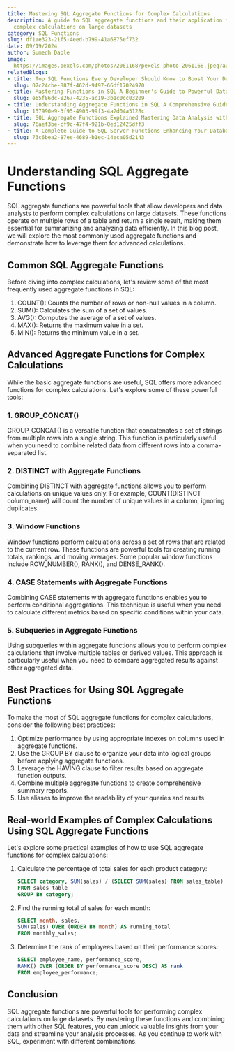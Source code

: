 ```yaml
---
title: Mastering SQL Aggregate Functions for Complex Calculations
description: A guide to SQL aggregate functions and their application for performing
  complex calculations on large datasets
category: SQL Functions
slug: df1ae323-21f5-4eed-b799-41a6875ef732
date: 09/19/2024
author: Sumedh Dable
image: 
  https://images.pexels.com/photos/2061168/pexels-photo-2061168.jpeg?auto=compress&cs=tinysrgb&w=600
relatedBlogs:
- title: Top SQL Functions Every Developer Should Know to Boost Your Database Skills
  slug: 07c24cbe-887f-462d-9497-66df17024970
- title: Mastering Functions in SQL A Beginner's Guide to Powerful Data Manipulation
  slug: e65f86dc-8267-4235-ac19-3b1c0cc03209
- title: Understanding Aggregate Functions in SQL A Comprehensive Guide
  slug: 157990e9-3f95-4903-99f3-4a2d04a5128c
- title: SQL Aggregate Functions Explained Mastering Data Analysis with SQL
  slug: 76aef3be-cf9c-47f4-921b-0ed12425dff3
- title: A Complete Guide to SQL Server Functions Enhancing Your Database Queries
  slug: 73c6bea2-87ee-4689-b1ec-14eca05d2143
---
```


# Understanding SQL Aggregate Functions

SQL aggregate functions are powerful tools that allow developers and data analysts to perform complex calculations on large datasets. These functions operate on multiple rows of a table and return a single result, making them essential for summarizing and analyzing data efficiently. In this blog post, we will explore the most commonly used aggregate functions and demonstrate how to leverage them for advanced calculations.

## Common SQL Aggregate Functions

Before diving into complex calculations, let's review some of the most frequently used aggregate functions in SQL:

1. COUNT(): Counts the number of rows or non-null values in a column.
2. SUM(): Calculates the sum of a set of values.
3. AVG(): Computes the average of a set of values.
4. MAX(): Returns the maximum value in a set.
5. MIN(): Returns the minimum value in a set.

## Advanced Aggregate Functions for Complex Calculations

While the basic aggregate functions are useful, SQL offers more advanced functions for complex calculations. Let's explore some of these powerful tools:

### 1. GROUP_CONCAT()

GROUP_CONCAT() is a versatile function that concatenates a set of strings from multiple rows into a single string. This function is particularly useful when you need to combine related data from different rows into a comma-separated list.

### 2. DISTINCT with Aggregate Functions

Combining DISTINCT with aggregate functions allows you to perform calculations on unique values only. For example, COUNT(DISTINCT column_name) will count the number of unique values in a column, ignoring duplicates.

### 3. Window Functions

Window functions perform calculations across a set of rows that are related to the current row. These functions are powerful tools for creating running totals, rankings, and moving averages. Some popular window functions include ROW_NUMBER(), RANK(), and DENSE_RANK().

### 4. CASE Statements with Aggregate Functions

Combining CASE statements with aggregate functions enables you to perform conditional aggregations. This technique is useful when you need to calculate different metrics based on specific conditions within your data.

### 5. Subqueries in Aggregate Functions

Using subqueries within aggregate functions allows you to perform complex calculations that involve multiple tables or derived values. This approach is particularly useful when you need to compare aggregated results against other aggregated data.

## Best Practices for Using SQL Aggregate Functions

To make the most of SQL aggregate functions for complex calculations, consider the following best practices:

1. Optimize performance by using appropriate indexes on columns used in aggregate functions.
2. Use the GROUP BY clause to organize your data into logical groups before applying aggregate functions.
3. Leverage the HAVING clause to filter results based on aggregate function outputs.
4. Combine multiple aggregate functions to create comprehensive summary reports.
5. Use aliases to improve the readability of your queries and results.

## Real-world Examples of Complex Calculations Using SQL Aggregate Functions

Let's explore some practical examples of how to use SQL aggregate functions for complex calculations:

1. Calculate the percentage of total sales for each product category:
   ```sql
   SELECT category, SUM(sales) / (SELECT SUM(sales) FROM sales_table) * 100 AS percentage
   FROM sales_table
   GROUP BY category;
   ```

2. Find the running total of sales for each month:
   ```sql
   SELECT month, sales,
   SUM(sales) OVER (ORDER BY month) AS running_total
   FROM monthly_sales;
   ```

3. Determine the rank of employees based on their performance scores:
   ```sql
   SELECT employee_name, performance_score,
   RANK() OVER (ORDER BY performance_score DESC) AS rank
   FROM employee_performance;
   ```

## Conclusion

SQL aggregate functions are powerful tools for performing complex calculations on large datasets. By mastering these functions and combining them with other SQL features, you can unlock valuable insights from your data and streamline your analysis processes. As you continue to work with SQL, experiment with different combinations.